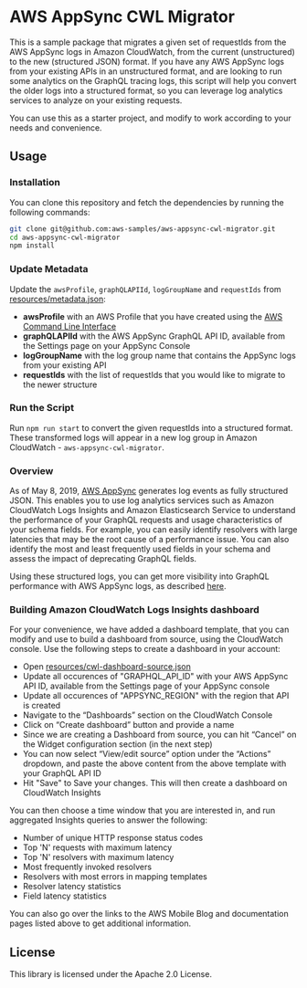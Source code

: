# AWS AppSync CWL Migrator

This is a sample package that migrates a given set of requestIds from the AWS AppSync logs in Amazon CloudWatch, from the current (unstructured) to the new (structured JSON) format. If you have any AWS AppSync logs from your existing APIs in an unstructured format, and are looking to run some analytics on the GraphQL tracing logs, this script will help you convert the older logs into a structured format, so you can leverage log analytics services to analyze on your existing requests.

You can use this as a starter project, and modify to work according to your needs and convenience.

## Usage

### Installation

You can clone this repository and fetch the dependencies by running the following commands:

```sh
git clone git@github.com:aws-samples/aws-appsync-cwl-migrator.git
cd aws-appsync-cwl-migrator
npm install
```

### Update Metadata

Update the `awsProfile`, `graphQLAPIId`, `logGroupName` and `requestIds` from [resources/metadata.json](./resources/metadata.json):

* **awsProfile** with an AWS Profile that you have created using the [AWS Command Line Interface](https://aws.amazon.com/cli/)
* **graphQLAPIId** with the AWS AppSync GraphQL API ID, available from the Settings page on your AppSync Console
* **logGroupName** with the log group name that contains the AppSync logs from your existing API
* **requestIds** with the list of requestIds that you would like to migrate to the newer structure

### Run the Script

Run `npm run start` to convert the given requestIds into a structured format. These transformed logs will appear in a new log group in Amazon CloudWatch - `aws-appsync-cwl-migrator`.

### Overview

As of May 8, 2019, [AWS AppSync](https://aws.amazon.com/appsync/) generates log events as fully structured JSON. This enables you to use log analytics services such as Amazon CloudWatch Logs Insights and Amazon Elasticsearch Service to understand the performance of your GraphQL requests and usage characteristics of your schema fields. For example, you can easily identify resolvers with large latencies that may be the root cause of a performance issue. You can also identify the most and least frequently used fields in your schema and assess the impact of deprecating GraphQL fields.

Using these structured logs, you can get more visibility into GraphQL performance with AWS AppSync logs, as described [here](https://aws.amazon.com/blogs/mobile/getting-more-visibility-into-graphql-performance-with-aws-appsync-logs/).

### Building Amazon CloudWatch Logs Insights dashboard

For your convenience, we have added a dashboard template, that you can modify and use to build a dashboard from source, using the CloudWatch console. Use the following steps to create a dashboard in your account:

* Open [resources/cwl-dashboard-source.json](./resources/cwl-dashboard-source.json)
* Update all occurences of "GRAPHQL_API_ID" with your AWS AppSync API ID, available from the Settings page of your AppSync console
* Update all occurences of "APPSYNC_REGION" with the region that API is created
* Navigate to the “Dashboards” section on the CloudWatch Console
* Click on “Create dashboard” button and provide a name
* Since we are creating a Dashboard from source, you can hit “Cancel” on the Widget configuration section (in the next step)
* You can now select “View/edit source” option under the “Actions” dropdown, and paste the above content from the above template with your GraphQL API ID
* Hit "Save" to Save your changes. This will then create a dashboard on CloudWatch Insights

You can then choose a time window that you are interested in, and run aggregated Insights queries to answer the following:

* Number of unique HTTP response status codes
* Top 'N' requests with maximum latency
* Top 'N' resolvers with maximum latency
* Most frequently invoked resolvers
* Resolvers with most errors in mapping templates
* Resolver latency statistics
* Field latency statistics

You can also go over the links to the AWS Mobile Blog and documentation pages listed above to get additional information.

## License

This library is licensed under the Apache 2.0 License.

